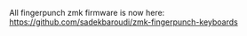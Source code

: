 All fingerpunch zmk firmware is now here:  
https://github.com/sadekbaroudi/zmk-fingerpunch-keyboards
